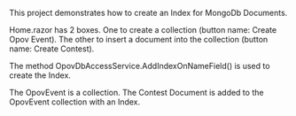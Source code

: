 This project demonstrates how to create an Index for MongoDb Documents.

Home.razor has 2 boxes.
One to create a collection (button name: Create Opov Event).
The other to insert a document into the collection (button name: Create Contest).

The method OpovDbAccessService.AddIndexOnNameField() is used to create the Index.

The OpovEvent is a collection.
The Contest Document is added to the OpovEvent collection with an Index.
